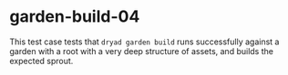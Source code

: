 
# garden-build-04

This test case tests that `dryad garden build` runs successfully against a garden with a root with a very deep structure of assets, and builds the expected sprout.